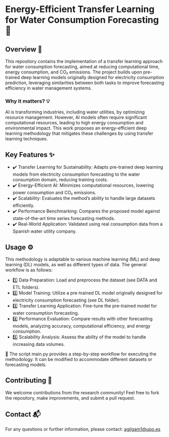# Energy-Efficient Transfer Learning for Water Consumption Forecasting 🚀 

## Overview 📌

This repository contains the implementation of a transfer learning approach for water consumption forecasting, aimed at reducing computational time, energy consumption, and CO₂ emissions. The project builds upon pre-trained deep learning models originally designed for electricity consumption prediction, leveraging similarities between both tasks to improve forecasting efficiency in water management systems.

### Why it matters?  💡
AI is transforming industries, including water utilities, by optimizing resource management. However, AI models often require significant computational resources, leading to high energy consumption and environmental impact. This work proposes an energy-efficient deep learning methodology that mitigates these challenges by using transfer learning techniques.

 ## Key Features ✨

- ✔️ Transfer Learning for Sustainability: Adapts pre-trained deep learning models from electricity consumption forecasting to the water consumption domain, reducing training costs.  
- ✔️ Energy-Efficient AI: Minimizes computational resources, lowering power consumption and CO₂ emissions.  
- ✔️ Scalability: Evaluates the method’s ability to handle large datasets efficiently.  
- ✔️ Performance Benchmarking: Compares the proposed model against state-of-the-art time series forecasting methods.  
- ✔️ Real-World Application: Validated using real consumption data from a Spanish water utility company.

 ## Usage ⚙️

This methodology is adaptable to various machine learning (ML) and deep learning (DL) models, as well as different types of data. The general workflow is as follows:  
- 1️⃣ Data Preparation: Load and preprocess the dataset (see DATA and ETL folders).  
- 2️⃣ Model Training: Utilize a pre-trained DL model originally designed for electricity consumption forecasting (see DL folder).  
- 3️⃣ Transfer Learning Application: Fine-tune the pre-trained model for water consumption forecasting.  
- 4️⃣ Performance Evaluation: Compare results with other forecasting models, analyzing accuracy, computational efficiency, and energy consumption.  
- 5️⃣ Scalability Analysis: Assess the ability of the model to handle increasing data volumes.

📌 The script main.py provides a step-by-step workflow for executing the methodology. It can be modified to accommodate different datasets or forecasting models.

 ## Contributing 🤝

We welcome contributions from the research community! Feel free to fork the repository, make improvements, and submit a pull request.

 ## Contact 📬

For any questions or further information, please contact: agilgam1@upo.es
